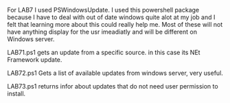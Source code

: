 For LAB7 I used PSWindowsUpdate. I used this powershell package because I have to deal with out of date windows quite alot at my job and I felt that learning more about this could
really help me. Most of these will not have anything display for the usr imeadiatly and will be different on Windows server.

LAB71.ps1 gets an update from a specific source. in this case its NEt Framework update.

LAB72.ps1 Gets a list of available updates from windows server, very useful.

LAB73.ps1 returns infor about updates that do not need user permission to install. 

